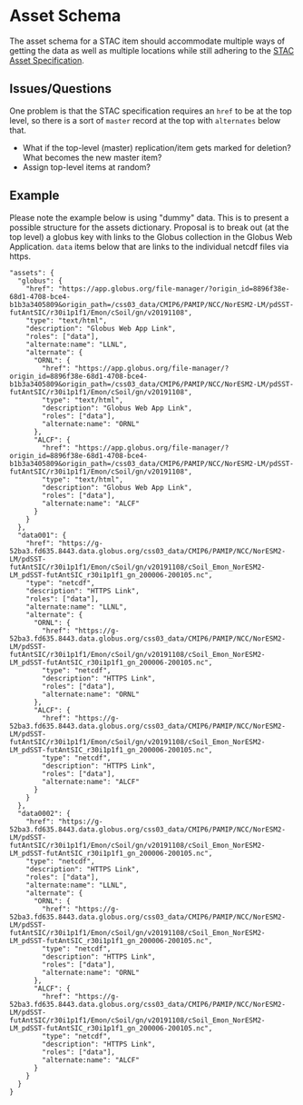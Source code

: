 # Asset Schema

The asset schema for a STAC item should accommodate multiple ways of getting the data as well as multiple locations while still adhering to the [STAC Asset Specification](https://github.com/radiantearth/stac-spec/blob/master/commons/assets.md#asset-object).

## Issues/Questions

One problem is that the STAC specification requires an `href` to be at the top level, so there is a sort of `master` record at the top with `alternates` below that. 

* What if the top-level (master) replication/item gets marked for deletion? What becomes the new master item?
* Assign top-level items at random?

## Example 

Please note the example below is using "dummy" data. This is to present a possible structure for the assets dictionary. Proposal is to break out (at the top level) a globus key with links to the Globus collection in the Globus Web Application. `data` items below that are links to the individual netcdf files via https. 
```
"assets": {
  "globus": {
    "href": "https://app.globus.org/file-manager/?origin_id=8896f38e-68d1-4708-bce4-b1b3a3405809&origin_path=/css03_data/CMIP6/PAMIP/NCC/NorESM2-LM/pdSST-futAntSIC/r30i1p1f1/Emon/cSoil/gn/v20191108",
    "type": "text/html",
    "description": "Globus Web App Link",
    "roles": ["data"],
    "alternate:name": "LLNL",
    "alternate": {
      "ORNL": {
        "href": "https://app.globus.org/file-manager/?origin_id=8896f38e-68d1-4708-bce4-b1b3a3405809&origin_path=/css03_data/CMIP6/PAMIP/NCC/NorESM2-LM/pdSST-futAntSIC/r30i1p1f1/Emon/cSoil/gn/v20191108",
        "type": "text/html",
        "description": "Globus Web App Link",
        "roles": ["data"],
        "alternate:name": "ORNL"
      },
      "ALCF": {
        "href": "https://app.globus.org/file-manager/?origin_id=8896f38e-68d1-4708-bce4-b1b3a3405809&origin_path=/css03_data/CMIP6/PAMIP/NCC/NorESM2-LM/pdSST-futAntSIC/r30i1p1f1/Emon/cSoil/gn/v20191108",
        "type": "text/html",
        "description": "Globus Web App Link",
        "roles": ["data"],
        "alternate:name": "ALCF"
      }
    }
  },
  "data001": {
    "href": "https://g-52ba3.fd635.8443.data.globus.org/css03_data/CMIP6/PAMIP/NCC/NorESM2-LM/pdSST-futAntSIC/r30i1p1f1/Emon/cSoil/gn/v20191108/cSoil_Emon_NorESM2-LM_pdSST-futAntSIC_r30i1p1f1_gn_200006-200105.nc",
    "type": "netcdf",
    "description": "HTTPS Link",
    "roles": ["data"],
    "alternate:name": "LLNL",
    "alternate": {
      "ORNL": {
        "href": "https://g-52ba3.fd635.8443.data.globus.org/css03_data/CMIP6/PAMIP/NCC/NorESM2-LM/pdSST-futAntSIC/r30i1p1f1/Emon/cSoil/gn/v20191108/cSoil_Emon_NorESM2-LM_pdSST-futAntSIC_r30i1p1f1_gn_200006-200105.nc",
        "type": "netcdf",
        "description": "HTTPS Link",
        "roles": ["data"],
        "alternate:name": "ORNL"
      },
      "ALCF": {
        "href": "https://g-52ba3.fd635.8443.data.globus.org/css03_data/CMIP6/PAMIP/NCC/NorESM2-LM/pdSST-futAntSIC/r30i1p1f1/Emon/cSoil/gn/v20191108/cSoil_Emon_NorESM2-LM_pdSST-futAntSIC_r30i1p1f1_gn_200006-200105.nc",
        "type": "netcdf",
        "description": "HTTPS Link",
        "roles": ["data"],
        "alternate:name": "ALCF"
      }
    }
  },
  "data0002": {
    "href": "https://g-52ba3.fd635.8443.data.globus.org/css03_data/CMIP6/PAMIP/NCC/NorESM2-LM/pdSST-futAntSIC/r30i1p1f1/Emon/cSoil/gn/v20191108/cSoil_Emon_NorESM2-LM_pdSST-futAntSIC_r30i1p1f1_gn_200006-200105.nc",
    "type": "netcdf",
    "description": "HTTPS Link",
    "roles": ["data"],
    "alternate:name": "LLNL",
    "alternate": {
      "ORNL": {
        "href": "https://g-52ba3.fd635.8443.data.globus.org/css03_data/CMIP6/PAMIP/NCC/NorESM2-LM/pdSST-futAntSIC/r30i1p1f1/Emon/cSoil/gn/v20191108/cSoil_Emon_NorESM2-LM_pdSST-futAntSIC_r30i1p1f1_gn_200006-200105.nc",
        "type": "netcdf",
        "description": "HTTPS Link",
        "roles": ["data"],
        "alternate:name": "ORNL"
      },
      "ALCF": {
        "href": "https://g-52ba3.fd635.8443.data.globus.org/css03_data/CMIP6/PAMIP/NCC/NorESM2-LM/pdSST-futAntSIC/r30i1p1f1/Emon/cSoil/gn/v20191108/cSoil_Emon_NorESM2-LM_pdSST-futAntSIC_r30i1p1f1_gn_200006-200105.nc",
        "type": "netcdf",
        "description": "HTTPS Link",
        "roles": ["data"],
        "alternate:name": "ALCF"
      }
    }
  }
}
```